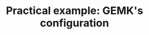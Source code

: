 ---
layout: collection
title: 'Practical example: GEMK''s configuration'
description: You’ll follow Paul, a planner at GEMK Inc., as he goes through the configuration process and generates his first schedules.
redirect_to:
  - https://academy.injixo.com/scheduling_configuration/planconfig-005-en-why-is-configuration-important
---